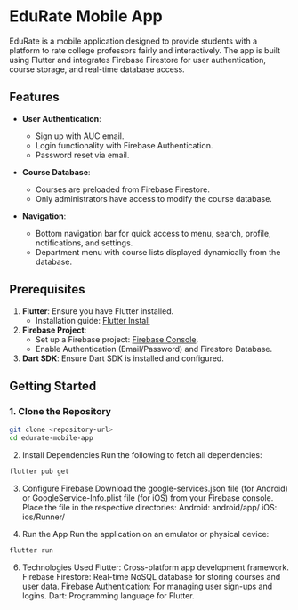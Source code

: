 # EduRate Mobile App

EduRate is a mobile application designed to provide students with a platform to rate college professors fairly and interactively. The app is built using Flutter and integrates Firebase Firestore for user authentication, course storage, and real-time database access.

## Features

- **User Authentication**: 
  - Sign up with AUC email.
  - Login functionality with Firebase Authentication.
  - Password reset via email.

- **Course Database**: 
  - Courses are preloaded from Firebase Firestore.
  - Only administrators have access to modify the course database.

- **Navigation**:
  - Bottom navigation bar for quick access to menu, search, profile, notifications, and settings.
  - Department menu with course lists displayed dynamically from the database.

## Prerequisites

1. **Flutter**: Ensure you have Flutter installed.
   - Installation guide: [Flutter Install](https://flutter.dev/docs/get-started/install)
2. **Firebase Project**:
   - Set up a Firebase project: [Firebase Console](https://console.firebase.google.com/).
   - Enable Authentication (Email/Password) and Firestore Database.
3. **Dart SDK**: Ensure Dart SDK is installed and configured.

## Getting Started

### 1. Clone the Repository
```bash
git clone <repository-url>
cd edurate-mobile-app
```

2. Install Dependencies
Run the following to fetch all dependencies:

``` bash
flutter pub get
```

3. Configure Firebase
Download the google-services.json file (for Android) or GoogleService-Info.plist file (for iOS) from your Firebase console.
Place the file in the respective directories:
Android: android/app/
iOS: ios/Runner/


5. Run the App
Run the application on an emulator or physical device:

```bash
flutter run

```

6. Technologies Used
Flutter: Cross-platform app development framework.
Firebase Firestore: Real-time NoSQL database for storing courses and user data.
Firebase Authentication: For managing user sign-ups and logins.
Dart: Programming language for Flutter.


